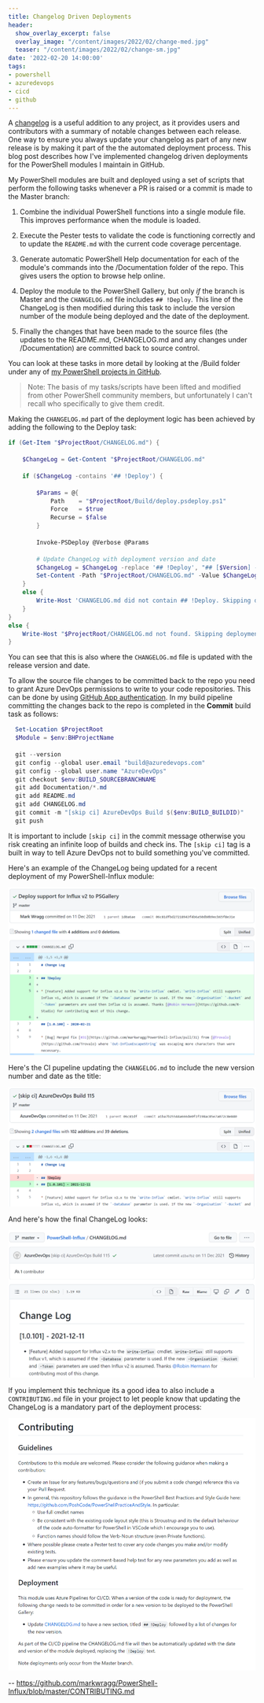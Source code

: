 ```yaml
---
title: Changelog Driven Deployments
header:
  show_overlay_excerpt: false
  overlay_image: "/content/images/2022/02/change-med.jpg"
  teaser: "/content/images/2022/02/change-sm.jpg"
date: '2022-02-20 14:00:00'
tags:
- powershell
- azuredevops
- cicd
- github
---
```


A [changelog](https://keepachangelog.com/en/1.0.0/) is a useful addition to any project, as it provides users and contributors with a summary of notable changes between each release. One way to ensure you always update your changelog as part of any new release is by making it part of the the automated deployment process. This blog post describes how I've implemented changelog driven deployments for the PowerShell modules I maintain in GitHub.

My PowerShell modules are built and deployed using a set of scripts that perform the following tasks whenever a PR is raised or a commit is made to the Master branch:

1. Combine the individual PowerShell functions into a single module file. This improves performance when the module is loaded.

2. Execute the Pester tests to validate the code is functioning correctly and to update the `README.md` with the current code coverage percentage.

3. Generate automatic PowerShell Help documentation for each of the module's commands into the /Documentation folder of the repo. This gives users the option to browse help online.

4. Deploy the module to the PowerShell Gallery, but only _if_ the branch is Master and the `CHANGELOG.md` file includes `## !Deploy`. This line of the ChangeLog is then modified during this task to include the version number of the module being deployed and the date of the deployment.

5. Finally the changes that have been made to the source files (the updates to the README.md, CHANGELOG.md and any changes under /Documentation) are committed back to source control.

You can look at these tasks in more detail by looking at the /Build folder under any of [my PowerShell projects in GitHub](https://github.com/markwragg/PowerShell-Influx/blob/master/Build).

> Note: The basis of my tasks/scripts have been lifted and modified from other PowerShell community members, but unfortunately I can't recall who specifically to give them credit.

Making the `CHANGELOG.md` part of the deployment logic has been achieved by adding the following to the Deploy task:

```powershell
if (Get-Item "$ProjectRoot/CHANGELOG.md") {
        
    $ChangeLog = Get-Content "$ProjectRoot/CHANGELOG.md"

    if ($ChangeLog -contains '## !Deploy') {

        $Params = @{
            Path    = "$ProjectRoot/Build/deploy.psdeploy.ps1"
            Force   = $true
            Recurse = $false
        }

        Invoke-PSDeploy @Verbose @Params

        # Update ChangeLog with deployment version and date
        $ChangeLog = $ChangeLog -replace '## !Deploy', "## [$Version] - $(Get-Date -Format 'yyyy-MM-dd')"
        Set-Content -Path "$ProjectRoot/CHANGELOG.md" -Value $ChangeLog
    }
    else {
        Write-Host 'CHANGELOG.md did not contain ## !Deploy. Skipping deployment.'
    }
}
else {
    Write-Host "$ProjectRoot/CHANGELOG.md not found. Skipping deployment."
}
```

You can see that this is also where the `CHANGELOG.md` file is updated with the release version and date.

To allow the source file changes to be committed back to the repo you need to grant Azure DevOps permissions to write to your code repositories. This can be done by using [GitHub App authentication](https://docs.microsoft.com/en-us/azure/devops/pipelines/repos/github?view=azure-devops&tabs=yaml#github-app-authentication). In my build pipeline committing the changes back to the repo is completed in the **Commit** build task as follows:

```powershell
  Set-Location $ProjectRoot
  $Module = $env:BHProjectName

  git --version
  git config --global user.email "build@azuredevops.com"
  git config --global user.name "AzureDevOps"
  git checkout $env:BUILD_SOURCEBRANCHNAME
  git add Documentation/*.md
  git add README.md
  git add CHANGELOG.md
  git commit -m "[skip ci] AzureDevOps Build $($env:BUILD_BUILDID)"
  git push
```

It is important to include `[skip ci]` in the commit message otherwise you risk creating an infinite loop of builds and check ins. The `[skip ci]` tag is a built in way to tell Azure DevOps not to build something you've committed.

Here's an example of the ChangeLog being updated for a recent deployment of my PowerShell-Influx module:

![changelog deployment example commit](/content/images/2022/02/changelog-deploy-example.png)

Here's the CI pupeline updating the `CHANGELOG.md` to include the new version number and date as the title:

![changelog deployment example commit](/content/images/2022/02/changelog-deploy-example-2.png)

And here's how the final ChangeLog looks:

![changelog deployment example commit](/content/images/2022/02/changelog-deploy-example-3.png)

If you implement this technique its a good idea to also include a `CONTRIBUTING.md` file in your project to let people know that updating the ChangeLog is a mandatory part of the deployment process:

![changelog deployment example commit](/content/images/2022/02/contributing-example.png)

-- https://github.com/markwragg/PowerShell-Influx/blob/master/CONTRIBUTING.md